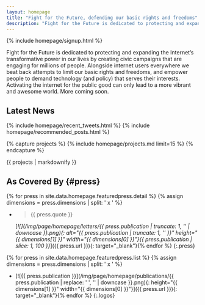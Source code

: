 ```yaml
---
layout: homepage
title: "Fight for the Future, defending our basic rights and freedoms"
description: "Fight for the Future is dedicated to protecting and expanding the Internet's transformative power in our lives by creating civic campaigns that are engaging for millions of people."
---
```


<section class="below-the-fold" markdown="1">
{% include homepage/signup.html %}

Fight for the Future is dedicated to protecting and expanding the Internet’s transformative power in our lives by creating civic campaigns that are engaging for millions of people. Alongside internet users everywhere we beat back attempts to limit our basic rights and freedoms, and empower people to demand technology (and policy) that serves their interests. Activating the internet for the public good can only lead to a more vibrant and awesome world. More coming soon.

## Latest News

{% include homepage/recent_tweets.html %}
{% include homepage/recommended_posts.html %}

</section>
<section class="feature-content" markdown="1">

{% capture projects %}
{% include homepage/projects.md limit=15 %}
{% endcapture %}

{{ projects | markdownify }}

## As Covered By                                                        {#press}

{% for press in site.data.homepage.featuredpress.detail %}
{% assign dimensions = press.dimensions | split: ' x ' %}
  * > {{ press.quote }}

    [_![](/img/page/homepage/letters/{{ press.publication | truncate: 1, '' | downcase }}.png){: alt="{{ press.publication | truncate: 1, '' }}" height="{{ dimensions[1] }}" width="{{ dimensions[0] }}"}{{ press.publication | slice: 1, 100 }}_]({{ press.url }}){: target="_blank"}{% endfor %}
{:.press}

{% for press in site.data.homepage.featuredpress.list %}
{% assign dimensions = press.dimensions | split: ' x ' %}
  * [![{{ press.publication }}](/img/page/homepage/publications/{{ press.publication | replace: ' ', '' | downcase }}.png){: height="{{ dimensions[1] }}" width="{{ dimensions[0] }}"}]({{ press.url }}){: target="_blank"}{% endfor %}
{:.logos}

</section>

